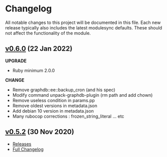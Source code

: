 # Changelog

All notable changes to this project will be documented in this file.
Each new release typically also includes the latest modulesync defaults.
These should not affect the functionality of the module.

## [v0.6.0](https://github.com/Ontotext-AD/puppet-graphdb/releases/tag/0.5.2) (22 Jan 2022)

__UPGRADE__
- Ruby minimum 2.0.0

__CHANGE__
- Remove graphdb::ee::backup_cron (and his spec)
- Modify command unpack-graphdb-plugin (rm path and add chown)
- Remove useless condition in params.pp 
- Remove oldest versions in metadata.json
- Add debian 10 version in metadata.json
- Many rubocop corrections : frozen_string_literal ... etc

## [v0.5.2](https://github.com/Ontotext-AD/puppet-graphdb/releases/tag/0.5.2) (30 Nov 2020)

- [Releases](https://github.com/Ontotext-AD/puppet-graphdb/releases)
- [Full Changelog](https://github.com/Ontotext-AD/puppet-graphdb/commits/master)

